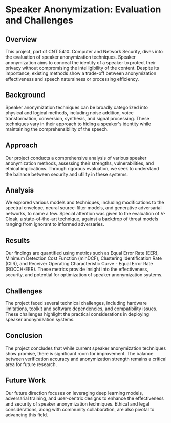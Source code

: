 # Speaker Anonymization: Evaluation and Challenges

## Overview
This project, part of CNT 5410: Computer and Network Security, dives into the evaluation of speaker anonymization techniques. Speaker anonymization aims to conceal the identity of a speaker to protect their privacy without compromising the intelligibility of the content. Despite its importance, existing methods show a trade-off between anonymization effectiveness and speech naturalness or processing efficiency.

## Background
Speaker anonymization techniques can be broadly categorized into physical and logical methods, including noise addition, voice transformation, conversion, synthesis, and signal processing. These techniques vary in their approach to hiding a speaker's identity while maintaining the comprehensibility of the speech.

## Approach
Our project conducts a comprehensive analysis of various speaker anonymization methods, assessing their strengths, vulnerabilities, and ethical implications. Through rigorous evaluation, we seek to understand the balance between security and utility in these systems.

## Analysis
We explored various models and techniques, including modifications to the spectral envelope, neural source-filter models, and generative adversarial networks, to name a few. Special attention was given to the evaluation of V-Cloak, a state-of-the-art technique, against a backdrop of threat models ranging from ignorant to informed adversaries.

## Results
Our findings are quantified using metrics such as Equal Error Rate (EER), Minimum Detection Cost Function (minDCF), Clustering Identification Rate (ClIR), and Receiver Operating Characteristic Curve - Equal Error Rate (ROCCH-EER). These metrics provide insight into the effectiveness, security, and potential for optimization of speaker anonymization systems.

## Challenges
The project faced several technical challenges, including hardware limitations, toolkit and software dependencies, and compatibility issues. These challenges highlight the practical considerations in deploying speaker anonymization systems.

## Conclusion
The project concludes that while current speaker anonymization techniques show promise, there is significant room for improvement. The balance between verification accuracy and anonymization strength remains a critical area for future research.

## Future Work
Our future direction focuses on leveraging deep learning models, adversarial training, and user-centric designs to enhance the effectiveness and security of speaker anonymization techniques. Ethical and legal considerations, along with community collaboration, are also pivotal to advancing this field.
